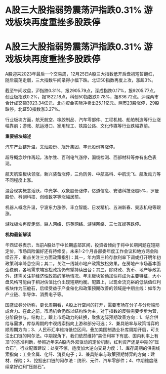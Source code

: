 # A股三大股指弱势震荡沪指跌0.31% 游戏板块再度重挫多股跌停

# A股三大股指弱势震荡沪指跌0.31% 游戏板块再度重挫多股跌停

A股迎来2023年最后一个交易周，12月25日A股三大指数低开后盘初短暂翻红，随后震荡走弱，三大指数午间录得小幅下跌。北证50指数再度上攻，涨超3%。

截至午间收盘，沪指跌0.31%，报2905.79点，深成指跌0.17%，报9205.77点，创业板指跌0.2%，报1822.18点，科创50指数跌0.78%，报836.72点。沪深两市合计成交额3923.34亿元，北向资金实际净卖出25.11亿元。两市23股涨停，29股跌停。北证50指数涨3.27%。

行业板块方面，航天航空、橡胶制品、汽车零部件、工程机械、船舶制造等行业涨幅靠前；游戏、航运港口、家用轻工、铁路公路、文化传媒等行业跌幅靠前。

**重要板块综述**

汽车产业链升温，文灿股份、旭升集团、丰元股份等涨停。

超导概念炒作再起，法尔胜、百利电气涨停，国缆检测、西部材料等亦有出色表现。

航天航空板块领涨，新兴装备涨停，三角防务、中航高科、中航沈飞、航发动力等不同程度上涨。

混合现实概念活跃，中光学、双象股份涨停，亿道信息、安洁科技涨超5%，罗曼股份、科创科技、创维数字等涨幅居前。

机器人概念升温，宁波东力涨停，丰立智能、日发精机、五洲新春、昊志机电等跟涨。

游戏板块再度走弱，巨人网络、恺英网络、游族网络、三七互娱等跌停。

**机构最新解读**

华西证券表示，当前A股处于中长期底部区间，投资者倾向于将中长期问题在短期定价，市场风险偏好还有待修复。未来1-2个月各部委年度工作会议和地方两会陆续召开，重点关注三方面政策指引：其一，年内第三轮存款利率下调或打开明年初政策利率降息空间；其二，关注一线城市地产政策放松效果。在房地产市场基本面企稳前，各地需求端宽松政策仍有望持续出台；其三，除财政、货币、地产等政策外，还需关注非经济性政策的落地情况。年末板块轮动加快将成为主要特征，大小盘风格可能由于相对估值比价出现短期均衡。配置上，以现金流充裕的低估值红利板块作为压舱石，后续受益于产业催化和政策预期改善的领域是中期主线：如华为产业链、半导体、消费电子等。

国盛证券分析称，更长周期看，A股上行空间的打开，需要市场在分子与分母端形成合力。在此之前，市场机会仍然以结构性为主，对于指数的反弹需要步步为营，分阶段参与。结构上，跟上市场动力的转换，聚焦边际预期改善方向：1、结合供给与需求，库存周期的中观线索指向上游和部分可选；2、兼具赔率与政策博弈的顺周期方向；3、人民币汇率维持低位区间，叠加美国制造业补库周期开启，可关注出口链的阿尔法。中期视角下，我们依然维持“美债利率下有底、国内利率上有顶”的基准判断，参照近年来A股内外双驱动的定价机制，红利资产还是中期的“压仓石”。行业配置建议：处变不惊，适度加大逆向交易力度：1、库存周期的供需线索指向：工业金属、化纤、消费电子；2、兼具赔率与政策预期博弈的方向：建材、保险；3、挖掘出口链的阿尔法：纺织、元件、汽车零部件；4、中期维度继续拿好红利“压舱石”。

